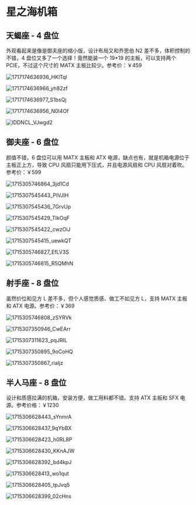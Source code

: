 # 星之海机箱

## 天蝎座 - 4 盘位

外观看起来是像是御夫座的缩小版，设计布局又和乔思伯 N2 差不多，体积控制的不错，4 盘位又多了一个选择！竟然能装一个 19*19 的主板，可以支持两个 PCIE，不过这个尺寸的 MATX 主板比较少。参考价：￥459

![1717174636936_HKlTql](https://img.slarker.me/wiki/1717174636936_HKlTql.jpg)

![1717174636966_yh82zf](https://img.slarker.me/wiki/1717174636966_yh82zf.jpg)

![1717174636977_S1bsQj](https://img.slarker.me/wiki/1717174636977_S1bsQj.jpg)

![1717174636956_N0I4Of](https://img.slarker.me/wiki/1717174636956_N0I4Of.jpg)

![lDDNCL_VJwgd2](https://img.slarker.me/wiki/lDDNCL_VJwgd2.png)

## 御夫座 - 6 盘位

颜值不错，6 盘位可以用 MATX 主板和 ATX 电源，缺点也有，就是机箱电源位于主板正上方，导致 CPU 风扇只能用下压式，并且电源风扇和 CPU 风扇对着吹。参考价：￥599

![1715305746864_3jd1Cd](https://img.slarker.me/wiki/1715305746864_3jd1Cd.jpg)

![1715307545443_PIVJlH](https://img.slarker.me/wiki/1715307545443_PIVJlH.png)

![1715307545436_7GrvUp](https://img.slarker.me/wiki/1715307545436_7GrvUp.png)

![1715307545429_TIkOqF](https://img.slarker.me/wiki/1715307545429_TIkOqF.png)

![1715307545422_cwzOiJ](https://img.slarker.me/wiki/1715307545422_cwzOiJ.png)

![1715307545415_uewkQT](https://img.slarker.me/wiki/1715307545415_uewkQT.png)

![1715305746827_EfLV3S](https://img.slarker.me/wiki/1715305746827_EfLV3S.jpg)

![1715305746815_R5QMhN](https://img.slarker.me/wiki/1715305746815_R5QMhN.jpg)

## 射手座 - 8 盘位

虽然价位和见方 L 差不多，但个人感觉质感、做工不如见方 L，支持 MATX 主板和 ATX 电源。参考价：￥369

![1715305746808_zSYRVk](https://img.slarker.me/wiki/1715305746808_zSYRVk.jpg)

![1715307350946_CwEArr](https://img.slarker.me/wiki/1715307350946_CwEArr.png)

![1715307311623_pqJRIL](https://img.slarker.me/wiki/1715307311623_pqJRIL.png)

![1715307350895_9oCoHQ](https://img.slarker.me/wiki/1715307350895_9oCoHQ.png)

![1715307350867_riaIjz](https://img.slarker.me/wiki/1715307350867_riaIjz.png)

## 半人马座 - 8 盘位

设计和质感拉满的机箱，安装方便，做工用料都不错。支持 ATX 主板和 SFX 电源。参考价格：￥1230

![1715306628443_sYnmrA](https://img.slarker.me/wiki/1715306628443_sYnmrA.png)

![1715306628437_9qYbBX](https://img.slarker.me/wiki/1715306628437_9qYbBX.png)

![1715306628423_h0RL8P](https://img.slarker.me/wiki/1715306628423_h0RL8P.png)

![1715306628430_KKnAJW](https://img.slarker.me/wiki/1715306628430_KKnAJW.png)

![1715306628392_bd4kpJ](https://img.slarker.me/wiki/1715306628392_bd4kpJ.png)

![1715306628413_wo1qut](https://img.slarker.me/wiki/1715306628413_wo1qut.png)

![1715306628405_tpJvq5](https://img.slarker.me/wiki/1715306628405_tpJvq5.png)

![1715306628399_02cHns](https://img.slarker.me/wiki/1715306628399_02cHns.png)
